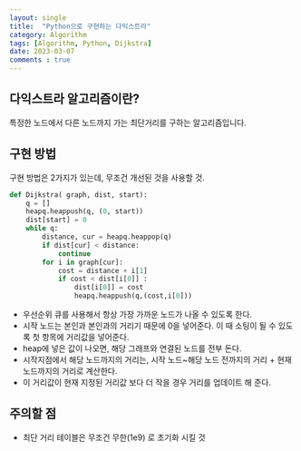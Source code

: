 ```yaml
---
layout: single
title:  "Python으로 구현하는 다익스트라"
category: Algorithm
tags: [Algorithm, Python, Dijkstra]
date: 2023-03-07
comments : true
---
```


## 다익스트라 알고리즘이란?
특정한 노드에서 다른 노드까지 가는 최단거리를 구하는 알고리즘입니다.

## 구현 방법
구현 방법은 2가지가 있는데, 무조건 개선된 것을 사용할 것.

```python
def Dijkstra( graph, dist, start):
    q = []
    heapq.heappush(q, (0, start))
    dist[start] = 0
    while q:
        distance, cur = heapq.heappop(q)
        if dist[cur] < distance:
            continue
        for i in graph[cur]:
            cost = distance + i[1]
            if cost < dist[i[0]] :
                dist[i[0]] = cost
                heapq.heappush(q,(cost,i[0]))
```
* 우선순위 큐를 사용해서 항상 가장 가까운 노드가 나올 수 있도록 한다.
* 시작 노드는 본인과 본인과의 거리기 때문에 0을 넣어준다. 이 때 소팅이 될 수 있도록 첫 항목에 거리값을 넣어준다.
* heap에 넣은 값이 나오면, 해당 그래프와 연결된 노드를 전부 돈다.
* 시작지점에서 해당 노드까지의 거리는, 시작 노드~해당 노드 전까지의 거리 + 현재 노드까지의 거리로 계산한다.
* 이 거리값이 현재 지정된 거리값 보다 더 작을 경우 거리를 업데이트 해 준다.

## 주의할 점
* 최단 거리 테이블은 무조건 무한(1e9) 로 초기화 시킬 것